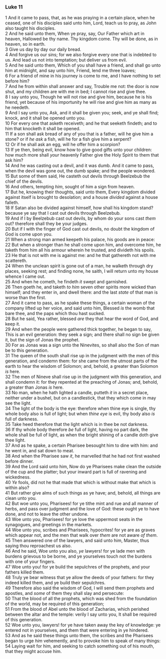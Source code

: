 ### Luke 11

1 And it came to pass, that, as he was praying in a certain place, when he ceased, one of his disciples said unto him, Lord, teach us to pray, as John also taught his disciples.  
2 And he said unto them, When ye pray, say, Our Father which art in heaven, Hallowed be thy name. Thy kingdom come. Thy will be done, as in heaven, so in earth.  
3 Give us day by day our daily bread.  
4 And forgive us our sins; for we also forgive every one that is indebted to us. And lead us not into temptation; but deliver us from evil.  
5 And he said unto them, Which of you shall have a friend, and shall go unto him at midnight, and say unto him, Friend, lend me three loaves;  
6 For a friend of mine in his journey is come to me, and I have nothing to set before him?  
7 And he from within shall answer and say, Trouble me not: the door is now shut, and my children are with me in bed; I cannot rise and give thee.  
8 I say unto you, Though he will not rise and give him, because he is his friend, yet because of his importunity he will rise and give him as many as he needeth.  
9 And I say unto you, Ask, and it shall be given you; seek, and ye shall find; knock, and it shall be opened unto you.  
10 For every one that asketh receiveth; and he that seeketh findeth; and to him that knocketh it shall be opened.  
11 If a son shall ask bread of any of you that is a father, will he give him a stone? or if *he ask* a fish, will he for a fish give him a serpent?  
12 Or if he shall ask an egg, will he offer him a scorpion?  
13 If ye then, being evil, know how to give good gifts unto your children: how much more shall *your* heavenly Father give the Holy Spirit to them that ask him?  
14 And he was casting out a devil, and it was dumb. And it came to pass, when the devil was gone out, the dumb spake; and the people wondered.  
15 But some of them said, He casteth out devils through Beelzebub the chief of the devils.  
16 And others, tempting *him*, sought of him a sign from heaven.  
17 But he, knowing their thoughts, said unto them, Every kingdom divided against itself is brought to desolation; and a house *divided* against a house falleth.  
18 If Satan also be divided against himself, how shall his kingdom stand? because ye say that I cast out devils through Beelzebub.  
19 And if I by Beelzebub cast out devils, by whom do your sons cast *them* out? therefore shall they be your judges.  
20 But if I with the finger of God cast out devils, no doubt the kingdom of God is come upon you.  
21 When a strong man armed keepeth his palace, his goods are in peace:  
22 But when a stronger than he shall come upon him, and overcome him, he taketh from him all his armour wherein he trusted, and divideth his spoils.  
23 He that is not with me is against me: and he that gathereth not with me scattereth.  
24 When the unclean spirit is gone out of a man, he walketh through dry places, seeking rest; and finding none, he saith, I will return unto my house whence I came out.  
25 And when he cometh, he findeth *it* swept and garnished.  
26 Then goeth he, and taketh *to him* seven other spirits more wicked than himself; and they enter in, and dwell there: and the last *state* of that man is worse than the first.  
27 And it came to pass, as he spake these things, a certain woman of the company lifted up her voice, and said unto him, Blessed *is* the womb that bare thee, and the paps which thou hast sucked.  
28 But he said, Yea rather, blessed *are* they that hear the word of God, and keep it.  
29 And when the people were gathered thick together, he began to say, This is an evil generation: they seek a sign; and there shall no sign be given it, but the sign of Jonas the prophet.  
30 For as Jonas was a sign unto the Ninevites, so shall also the Son of man be to this generation.  
31 The queen of the south shall rise up in the judgment with the men of this generation, and condemn them: for she came from the utmost parts of the earth to hear the wisdom of Solomon; and, behold, a greater than Solomon *is* here.  
32 The men of Nineve shall rise up in the judgment with this generation, and shall condemn it: for they repented at the preaching of Jonas; and, behold, a greater than Jonas *is* here.  
33 No man, when he hath lighted a candle, putteth *it* in a secret place, neither under a bushel, but on a candlestick, that they which come in may see the light.  
34 The light of the body is the eye: therefore when thine eye is single, thy whole body also is full of light; but when *thine eye* is evil, thy body also *is* full of darkness.  
35 Take heed therefore that the light which is in thee be not darkness.  
36 If thy whole body therefore *be* full of light, having no part dark, the whole shall be full of light, as when the bright shining of a candle doth give thee light.  
37 And as he spake, a certain Pharisee besought him to dine with him: and he went in, and sat down to meat.  
38 And when the Pharisee saw *it*, he marvelled that he had not first washed before dinner.  
39 And the Lord said unto him, Now do ye Pharisees make clean the outside of the cup and the platter; but your inward part is full of ravening and wickedness.  
40 *Ye* fools, did not he that made that which is without make that which is within also?  
41 But rather give alms of such things as ye have; and, behold, all things are clean unto you.  
42 But woe unto you, Pharisees! for ye tithe mint and rue and all manner of herbs, and pass over judgment and the love of God: these ought ye to have done, and not to leave the other undone.  
43 Woe unto you, Pharisees! for ye love the uppermost seats in the synagogues, and greetings in the markets.  
44 Woe unto you, scribes and Pharisees, hypocrites! for ye are as graves which appear not, and the men that walk over *them* are not aware *of them*.  
45 Then answered one of the lawyers, and said unto him, Master, thus saying thou reproachest us also.  
46 And he said, Woe unto you also, *ye* lawyers! for ye lade men with burdens grievous to be borne, and ye yourselves touch not the burdens with one of your fingers.  
47 Woe unto you! for ye build the sepulchres of the prophets, and your fathers killed them.  
48 Truly ye bear witness that ye allow the deeds of your fathers: for they indeed killed them, and ye build their sepulchres.  
49 Therefore also said the wisdom of God, I will send them prophets and apostles, and *some* of them they shall slay and persecute:  
50 That the blood of all the prophets, which was shed from the foundation of the world, may be required of this generation;  
51 From the blood of Abel unto the blood of Zacharias, which perished between the altar and the temple: verily I say unto you, It shall be required of this generation.  
52 Woe unto you, lawyers! for ye have taken away the key of knowledge: ye entered not in yourselves, and them that were entering in ye hindered.  
53 And as he said these things unto them, the scribes and the Pharisees began to urge *him* vehemently, and to provoke him to speak of many things:  
54 Laying wait for him, and seeking to catch something out of his mouth, that they might accuse him.  
